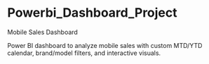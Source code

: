# Powerbi_Dashboard_Project
Mobile Sales Dashboard

Power BI dashboard to analyze mobile sales with custom MTD/YTD calendar,
brand/model filters, and interactive visuals.
